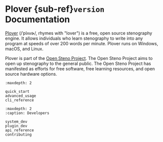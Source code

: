 # Plover {sub-ref}`version` Documentation

[Plover](https://www.openstenoproject.org/plover/) (/ˈplʌvɚ/, rhymes with "lover")
is a free, open source stenography engine. It
allows individuals who learn stenography to write into any program at speeds of
over 200 words per minute. Plover runs on Windows, macOS, and Linux.

Plover is part of the [Open Steno Project](https://www.openstenoproject.org/).
The Open Steno Project aims to
open up stenography to the general public. The Open Steno Project has
manifested as efforts for free software, free learning resources, and open
source hardware options.

```{toctree}
:maxdepth: 2

quick_start
advanced_usage
cli_reference
```

```{toctree}
:maxdepth: 2
:caption: Developers

system_dev
plugin_dev
api_reference
contributing
```
